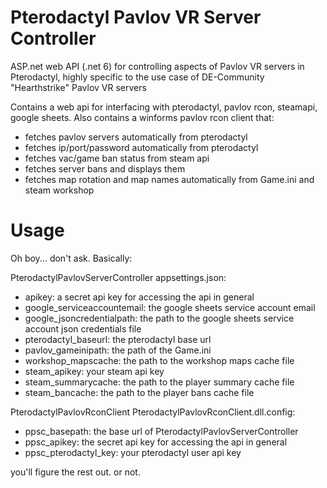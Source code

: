 # Pterodactyl Pavlov VR Server Controller

ASP.net web API (.net 6) for controlling aspects of Pavlov VR servers in Pterodactyl, highly specific to the use case of DE-Community "Hearthstrike" Pavlov VR servers

Contains a web api for interfacing with pterodactyl, pavlov rcon, steamapi, google sheets.
Also contains a winforms pavlov rcon client that:
- fetches pavlov servers automatically from pterodactyl
- fetches ip/port/password automatically from pterodactyl
- fetches vac/game ban status from steam api
- fetches server bans and displays them
- fetches map rotation and map names automatically from Game.ini and steam workshop

# Usage

Oh boy... don't ask. Basically:

PterodactylPavlovServerController appsettings.json:
- apikey: a secret api key for accessing the api in general
- google_serviceaccountemail: the google sheets service account email
- google_jsoncredentialpath: the path to the google sheets service account json credentials file
- pterodactyl_baseurl: the pterodactyl base url
- pavlov_gameinipath: the path of the Game.ini
- workshop_mapscache: the path to the workshop maps cache file
- steam_apikey: your steam api key
- steam_summarycache: the path to the player summary cache file
- steam_bancache: the path to the player bans cache file

PterodactylPavlovRconClient PterodactylPavlovRconClient.dll.config:
- ppsc_basepath: the base url of PterodactylPavlovServerController
- ppsc_apikey: the secret api key for accessing the api in general
- ppsc_pterodactyl_key: your pterodactyl user api key

you'll figure the rest out. or not.